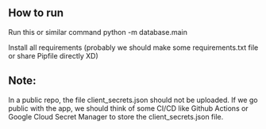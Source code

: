 ## How to run ##

Run this or similar command
python -m database.main

Install all requirements (probably we should make some requirements.txt file or share Pipfile directly XD)

## Note: ##

In a public repo, the file client_secrets.json should not be uploaded.
If we go public with the app, we should think of some CI/CD like Github Actions or Google Cloud Secret Manager to store the client_secrets.json file.